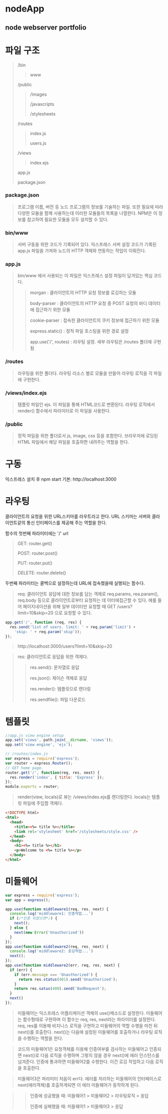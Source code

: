 # nodeApp

## node webserver portfolio


파일 구조
=====
> /bin
>> www
>
> /public
>> /images
>> 
>> /javascripts
>>
>> /stylesheets
>
> /routes
>> index.js
>>
>> users.js
>
> /views
>> index.ejs
>
> app.js
>
> package.json

### package.json

>프로그램 이름, 버전 등 노드 프로그램의 정보를 기술하는 파일. 또한 필요에 따라 다양한 모듈을 함께 사용하는데 이러한 모듈들의 목록을 나열한다. NPM은 이 정보를 참고하여 필요한 모듈을 모두 설치할 수 있다.

### bin/www

>서버 구동을 위한 코드가 기록되어 있다. 익스프레스 서버 설정 코드가 기록된 app.js 파일을 가져와 노드의 HTTP 객체와 연동하는 작업이 이뤄진다.

### app.js

>bin/www 에서 사용되는 이 파일은 익스프레스 설정 파일이 담겨있는 핵심 코드다. 
>> morgan : 클라이언트의 HTTP 요청 정보를 로깅하는 모듈
>>
>> body-parser : 클라이언트의 HTTP 요청 중 POST 요청의 바디 데이터에 접근하기 위한 모듈
>>
>> cookie-parser : 접속한 클라이언트의 쿠키 정보에 접근하기 위한 모듈
>>
>> express.static() : 정적 파일 호스팅을 위한 경로 설정
>>
>> app.use('/', routes) : 라우팅 설정. 세부 라우팅은 /routes 폴더에 구현됨

### /routes

>라우팅을 위한 폴더다. 라우팅 리소스 별로 모듈을 만들어 라우팅 로직을 각 파일에 구현한다.

### /views/index.ejs

>템플릿 파일인 ejs. 이 파일을 통해 HTML코드로 변환된다. 라우팅 로직에서 render() 함수에서 파라미터로 이 파일을 사용한다.

### /public

>정적 파일을 위한 폴더로서 js, image, css 등을 포함한다. 브라우저에 로딩된 HTML 파일에서 해당 파일을 호출하면 내려주는 역할을 한다.

구동
=====

익스프레스 설치 후 npm start
기본: http://localhost:3000

라우팅
=====

클라이언트의 요청을 위한 URL스키마를 라우트라고 한다. URL 스키마는 서버와 클라이언트같의 통신 인터페이스를 제공해 주는 역할을 한다.

함수의 첫번째 파라미터에는 '/' url

>GET: router.get()
>
>POST: router.post()
>
>PUT: router.put()
>
>DELETE: router.delete()

두번째 파라미터는 콜백으로 설정하는데 URL에 접속했을때 실행되는 함수다. 

>req: 클라이언트 응답에 대한 정보를 담는 객체로 req.params, rea.param(), req.body 등으로 클라이언트로부터 요청하는 데
이터에접근할 수 있다. 예를 들어 페이지네이션을 위해 일부 데이터만 요청할 때 GET /users?limit=10&skip=20 으로 요청할 수 있다.

```javascript
app.get('/', function (req, res) {
  res.send('list of users. limit: ' + req.param('limit') +
    'skip: ' + req.param('skip'));
});
```

>http://localhost:3000/users?limit=10&skip=20

>res: 클라이언트로 응답을 위한 객체다.
>>res.send(): 문자열로 응답
>>
>>res.json(): 제이슨 객체로 응답
>>
>>res.render(): 템플릿으로 렌더링
>>
>>res.sendfile(): 파일 다운로드

템플릿
=====

```javascript
//app.js view engine setup
app.set('views', path.join(__dirname, 'views'));
app.set('view engine', 'ejs');
```

```javascript
// /routes/index.js
var express = require('express');
var router = express.Router();
// GET home page.
router.get('/', function(req, res, next) {
  res.render('index', { title: 'Express' });
});
module.exports = router;
```

>render(view, locals)로 뷰는 /views/index.ejs를 렌더링한다.
locals는 템플릿 파일에 주입할 객체다. 

```html
<!DOCTYPE html>
<html>
  <head>
    <title><%= title %></title>
    <link rel='stylesheet' href='/stylesheets/style.css' />
  </head>
  <body>
    <h1><%= title %></h1>
    <p>Welcome to <%= title %></p>
  </body>
</html>
```

미들웨어
=====

```javascript
var express = require('express');
var app = express();

app.use(function middleware1(req, res, next) {
  console.log('middleware1: 인증작업...')
  if (/*인증 되었으면*/) {
    next();
  } else {
    next(new Error('Unauthorized'))
  }
});
app.use(function middleware2(req, res, next) {
  console.log('middleware2: 로깅작업...')
  next();
});
app.use(function middleware2(err, req, res, next) {
  if (err) {
    if (err.message === 'Unauthorized') {
      return res.status(401).send('Unauthorized');
    }
    return res.satus(400).send('BadRequest');
  }
  next()
});
```

>미들웨어는 익스프레스 어플리케이션 객체의 use()메소드로 설정한다. 미들웨어는 함수형태로 구현하며 
이 함수는 req, res, next라는 파라미터를 설정한다. req, res를 이용해 비지니스 로직을 구현하고
미들웨어의 역할 수행을 마친 뒤 next()를 호출한다. next()는 다음에 설정된 미들웨어를 호출하거나
라우팅 로직을 수행하는 역할을 한다.

>코드의 미들웨어1은 요청객체를 이용해 인증여부를 검사하는 미들웨어고 인증되면 next()로 다음 로직을 
수행하며 그렇지 않을 경우 next()에 에러 인스턴스를 넘겨준다.
인증에 통과하면 미들웨어2를 수행한다. 이건 로깅 작업하고 다음 로직을 호출한다.

>미들웨어3은 파라미터 처음이 err다. 에러를 처리하는 미들웨어의 인터페이스로 next(에러객체)를 
호출하게되면 이 에러 미들웨어가 동작하게 된다.

>>인증에 성공했을 때: 미들웨어1 > 미들웨어2 > 라우팅로직 > 응답
>>
>>인증에 실패했을 때: 미들웨어1 > 미들웨어3 > 응답
